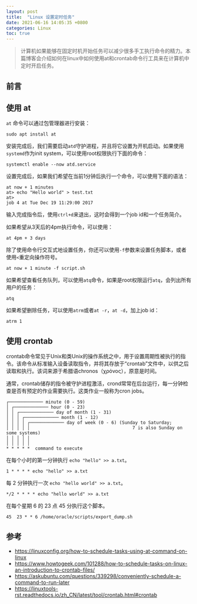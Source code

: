 ```yaml
---
layout: post
title:  "Linux 设置定时任务"
date: 2021-06-16 14:05:35 +0800
categories: Linux
toc: true
---
```


> 计算机如果能够在固定时机开始任务可以减少很多手工执行命令的精力。本篇博客会介绍如何在linux中如何使用at和crontab命令行工具来在计算机中定时开启任务。

## 前言

## 使用 at

``at`` 命令可以通过包管理器进行安装：

```
sudo apt install at
```

安装完成后，我们需要启动``atd``守护进程，并且将它设置为开机启动。如果使用``systemd``作为init system，可以使用root权限执行下面的命令：

```
systemctl enable --now atd.service
```

设置完成后，如果我们希望在当前1分钟后执行一个命令，可以使用下面的语法：

```
at now + 1 minutes
at> echo "Hello world" > test.txt
at> 
job 4 at Tue Dec 19 11:29:00 2017
```

输入完成指令后，使用``ctrl+d``来退出，这时会得到一个job id和一个任务简介。

如果希望从3天后的4pm执行命令，可以使用：

```
at 4pm + 3 days
```

除了使用命令行交互式地设置任务，你还可以使用``-f``参数来设置任务脚本，或者使用``<``重定向操作符号。

```
at now + 1 minute -f script.sh
```

如果希望查看任务队列，可以使用``atq``命令，如果是root权限运行``atq``，会列出所有用户的任务：

```
atq
```

如果希望删除任务，可以使用``atrm``或者``at -r``，``at -d``，加上job id：

```
atrm 1
```

## 使用 crontab

crontab命令常见于Unix和类Unix的操作系统之中，用于设置周期性被执行的指令。该命令从标准输入设备读取指令，并将其存放于“crontab”文件中，以供之后读取和执行。该词来源于希腊语chronos（χρόνος），原意是时间。

通常，crontab储存的指令被守护进程激活，crond常常在后台运行，每一分钟检查是否有预定的作业需要执行。这类作业一般称为cron jobs。

```
┌───────────── minute (0 - 59)
│ ┌───────────── hour (0 - 23)
│ │ ┌───────────── day of month (1 - 31)
│ │ │ ┌───────────── month (1 - 12)
│ │ │ │ ┌───────────── day of week (0 - 6) (Sunday to Saturday;
│ │ │ │ │                                       7 is also Sunday on some systems)
│ │ │ │ │
│ │ │ │ │
* * * * *  command to execute
```

在每个小时的第一分钟执行 `echo "hello" >> a.txt`。

```
1 * * * * echo "hello" >> a.txt
```

每 2 分钟执行一次 `echo "hello world" >> a.txt`。

```
*/2 * * * * echo "hello world" >> a.txt
```

在每个星期 6 的 23 点 45 分执行这个脚本。

```
45  23 * * 6 /home/oracle/scripts/export_dump.sh
```

## 参考

* <https://linuxconfig.org/how-to-schedule-tasks-using-at-command-on-linux>
* <https://www.howtogeek.com/101288/how-to-schedule-tasks-on-linux-an-introduction-to-crontab-files/>
* <https://askubuntu.com/questions/339298/conveniently-schedule-a-command-to-run-later>
* <https://linuxtools-rst.readthedocs.io/zh_CN/latest/tool/crontab.html#crontab>
